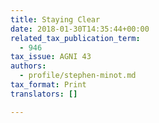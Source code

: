 ```yaml
---
title: Staying Clear
date: 2018-01-30T14:35:44+00:00
related_tax_publication_term:
  - 946
tax_issue: AGNI 43
authors:
  - profile/stephen-minot.md
tax_format: Print
translators: []

---
```

